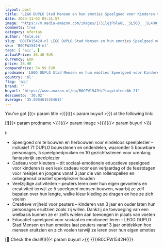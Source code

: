 ```yaml
---
layout: post
title: 'LEGO DUPLO Stad Mensen en hun emoties Speelgoed voor Kinderen vanaf 3 Jaar  Set met 5 Personages met 10 gezichten en 71 Bouwstenen voor urenlang Spelen en Combineren  Cadeau voor Kleuters 10423'
date: 2024-11-03 09:31:57
image: 'https://m.media-amazon.com/images/I/51lgjPGlw8L._SL500_._SL400_.jpg'
comments: true
category: ofertas
author: 'tole.es'
slug: 'B0CFW1542H-nl LEGO DUPLO Stad Mensen en hun emoties Speelgoed voor...'
sku: 'B0CFW1542H-nl'
tags: [ '🇳🇱', ]
actualPrice: 38.48 EUR
currency: EUR
price: 38.48
comparePrice: 54.99 EUR
prodname: 'LEGO DUPLO Stad Mensen en hun emoties Speelgoed voor Kinderen vanaf 3 Jaar  Set met 5 Personages met 10 gezichten en 71 Bouwstenen voor urenlang Spelen en Combineren  Cadeau voor Kleuters 10423'
country: 'nl'
flag: '🇳🇱'
brand: ''
buyurl: 'https://www.amazon.nl/dp/B0CFW1542H/?tag=tolees0b-21'
descuento: '30.02'
average: '35.5084615384615'
---
```


You've got [{{< param title >}}]({{< param buyurl >}}) at the following link:

[![{{< param prodname >}}]({{< param image >}})]({{< param buyurl >}})

ℹ️:

- Speelgoed om te bouwen en herbouwen voor eindeloos speelplezier – inclusief 71 DUPLO bouwstenen en onderdelen, waaronder 5 bouwbare personages, 5 speelgoedpruiken en 10 gezichtsstenen voor urenlang fantasierijk speelplezier
- Cadeau voor kleuters – dit sociaal-emotionele educatieve speelgoed voor kinderen is een leuk cadeau voor een verjaardag of de feestdagen voor meisjes en jongens vanaf 3 jaar die van rollenspellen en onbegrensd creatief speelplezier houden
- Veelzijdige activiteiten – peuters leren over hun eigen gevoelens en creativiteit terwijl ze 5 speelgoed mensen bouwen, waarbij ze zelf bepalen over hun lengte, welke kleur kleding ze dragen en hoe ze zich voelen
- Creatieve vrijheid voor peuters – kinderen van 3 jaar en ouder laten hun personages eruitzien zoals zij willen. Dankzij de toevoeging van een wielbasis kunnen ze er zelfs wielen aan toevoegen in plaats van voeten
- Educatief speelgoed voor sociaal en emotioneel leren – LEGO DUPLO Stad Mensen en hun emoties laat peuters vanaf 3 jaar ontdekken hoe mensen eruitzien en zich voelen terwijl ze leren over hun eigen emoties

[🛒 Check the deal!!]({{< param buyurl >}})
{{<world>}}B0CFW1542H{{</world>}}
